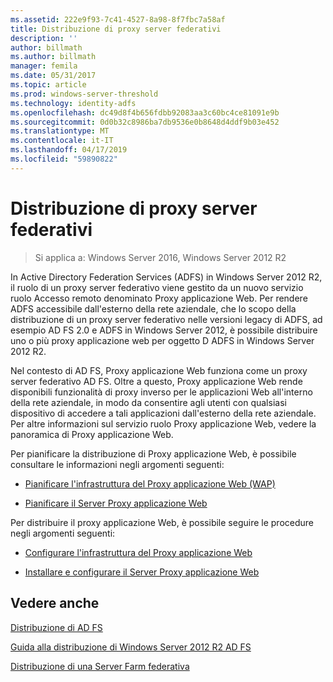 ```yaml
---
ms.assetid: 222e9f93-7c41-4527-8a98-8f7fbc7a58af
title: Distribuzione di proxy server federativi
description: ''
author: billmath
ms.author: billmath
manager: femila
ms.date: 05/31/2017
ms.topic: article
ms.prod: windows-server-threshold
ms.technology: identity-adfs
ms.openlocfilehash: dc49d8f4b656fdbb92083aa3c60bc4ce81091e9b
ms.sourcegitcommit: 0d0b32c8986ba7db9536e0b8648d4ddf9b03e452
ms.translationtype: MT
ms.contentlocale: it-IT
ms.lasthandoff: 04/17/2019
ms.locfileid: "59890822"
---
```

# <a name="deploying-federation-server-proxies"></a>Distribuzione di proxy server federativi

>Si applica a: Windows Server 2016, Windows Server 2012 R2

In Active Directory Federation Services \(ADFS\) in Windows Server 2012 R2, il ruolo di un proxy server federativo viene gestito da un nuovo servizio ruolo Accesso remoto denominato Proxy applicazione Web. Per rendere ADFS accessibile dall'esterno della rete aziendale, che lo scopo della distribuzione di un proxy server federativo nelle versioni legacy di ADFS, ad esempio AD FS 2.0 e ADFS in Windows Server 2012, è possibile distribuire uno o più proxy applicazione web per oggetto D ADFS in Windows Server 2012 R2.  
  
Nel contesto di AD FS, Proxy applicazione Web funziona come un proxy server federativo AD FS. Oltre a questo, Proxy applicazione Web rende disponibili funzionalità di proxy inverso per le applicazioni Web all'interno della rete aziendale, in modo da consentire agli utenti con qualsiasi dispositivo di accedere a tali applicazioni dall'esterno della rete aziendale. Per altre informazioni sul servizio ruolo Proxy applicazione Web, vedere la panoramica di Proxy applicazione Web.  
  
Per pianificare la distribuzione di Proxy applicazione Web, è possibile consultare le informazioni negli argomenti seguenti:  
  
-   [Pianificare l'infrastruttura del Proxy applicazione Web (WAP)](https://technet.microsoft.com/library/dn383648.aspx)  
  
-   [Pianificare il Server Proxy applicazione Web](https://technet.microsoft.com/library/dn383647.aspx)  
  
Per distribuire il proxy applicazione Web, è possibile seguire le procedure negli argomenti seguenti:  
  
-   [Configurare l'infrastruttura del Proxy applicazione Web](https://technet.microsoft.com/library/dn383644.aspx)  
  
-   [Installare e configurare il Server Proxy applicazione Web](https://technet.microsoft.com/library/dn383662.aspx)  
  
 
## <a name="see-also"></a>Vedere anche 

[Distribuzione di AD FS](../../ad-fs/AD-FS-Deployment.md)  

[Guida alla distribuzione di Windows Server 2012 R2 AD FS](../../ad-fs/deployment/Windows-Server-2012-R2-AD-FS-Deployment-Guide.md)  
 
[Distribuzione di una Server Farm federativa](../../ad-fs/deployment/Deploying-a-Federation-Server-Farm.md)  
  

